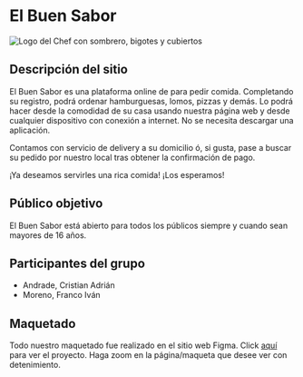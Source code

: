 # El Buen Sabor

![Logo del Chef con sombrero, bigotes y cubiertos](https://drive.google.com/uc?export=view&id=1XTB11Gg6ip_M_ubjMCwyYwrkVjJxEKjB)


## Descripción del sitio
  El Buen Sabor es una plataforma online de para pedir comida. Completando su registro, podrá ordenar hamburguesas, lomos,
pizzas y demás. Lo podrá hacer desde la comodidad de su casa usando nuestra página web y desde cualquier dispositivo con
conexión a internet. No se necesita descargar una aplicación.

  Contamos con servicio de delivery a su domicilio ó, si gusta, pase a buscar su pedido por nuestro local tras obtener la 
confirmación de pago.

  ¡Ya deseamos servirles una rica comida! ¡Los esperamos!


## Público objetivo
  El Buen Sabor está abierto para todos los públicos siempre y cuando sean mayores de 16 años.
  
  
## Participantes del grupo
  - Andrade, Cristian Adrián  
  - Moreno, Franco Iván


## Maquetado
  Todo nuestro maquetado fue realizado en el sitio web Figma. Click [aquí](https://www.figma.com/file/OzT2PpGUtaMjaLf7ZOQtxa/El-Buen-Sabor?node-id=20%3A659&t=DVCg058lPWQwdfK8-1) para ver el proyecto. Haga zoom en la página/maqueta que desee ver con detenimiento.
